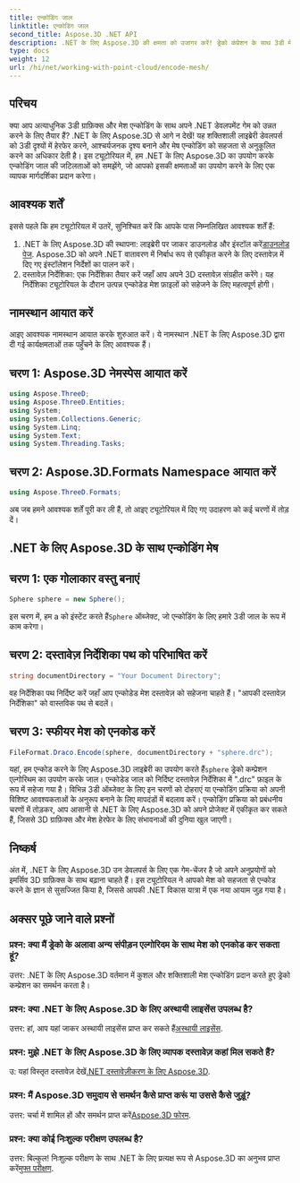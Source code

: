 ```yaml
---
title: एन्कोडिंग जाल
linktitle: एन्कोडिंग जाल
second_title: Aspose.3D .NET API
description: .NET के लिए Aspose.3D की क्षमता को उजागर करें! ड्रेको कंप्रेशन के साथ 3डी मेश को आसानी से एनकोड करें। आश्चर्यजनक दृश्यों के साथ अपने .NET विकास को उन्नत करें।
type: docs
weight: 12
url: /hi/net/working-with-point-cloud/encode-mesh/
---
```

## परिचय
क्या आप अत्याधुनिक 3डी ग्राफ़िक्स और मेश एन्कोडिंग के साथ अपने .NET डेवलपमेंट गेम को उन्नत करने के लिए तैयार हैं? .NET के लिए Aspose.3D से आगे न देखें! यह शक्तिशाली लाइब्रेरी डेवलपर्स को 3डी दृश्यों में हेरफेर करने, आश्चर्यजनक दृश्य बनाने और मेष एन्कोडिंग को सहजता से अनुकूलित करने का अधिकार देती है। इस ट्यूटोरियल में, हम .NET के लिए Aspose.3D का उपयोग करके एन्कोडिंग जाल की जटिलताओं को समझेंगे, जो आपको इसकी क्षमताओं का उपयोग करने के लिए एक व्यापक मार्गदर्शिका प्रदान करेगा।
## आवश्यक शर्तें
इससे पहले कि हम ट्यूटोरियल में उतरें, सुनिश्चित करें कि आपके पास निम्नलिखित आवश्यक शर्तें हैं:
1.  .NET के लिए Aspose.3D की स्थापना: लाइब्रेरी पर जाकर डाउनलोड और इंस्टॉल करें[डाउनलोड पेज](https://releases.aspose.com/3d/net/). Aspose.3D को अपने .NET वातावरण में निर्बाध रूप से एकीकृत करने के लिए दस्तावेज़ में दिए गए इंस्टॉलेशन निर्देशों का पालन करें।
2. दस्तावेज़ निर्देशिका: एक निर्देशिका तैयार करें जहाँ आप अपने 3D दस्तावेज़ संग्रहीत करेंगे। यह निर्देशिका ट्यूटोरियल के दौरान उत्पन्न एन्कोडेड मेश फ़ाइलों को सहेजने के लिए महत्वपूर्ण होगी।
## नामस्थान आयात करें
आइए आवश्यक नामस्थान आयात करके शुरुआत करें। ये नामस्थान .NET के लिए Aspose.3D द्वारा दी गई कार्यक्षमताओं तक पहुँचने के लिए आवश्यक हैं।
## चरण 1: Aspose.3D नेमस्पेस आयात करें
```csharp
using Aspose.ThreeD;
using Aspose.ThreeD.Entities;
using System;
using System.Collections.Generic;
using System.Linq;
using System.Text;
using System.Threading.Tasks;
```
## चरण 2: Aspose.3D.Formats Namespace आयात करें
```csharp
using Aspose.ThreeD.Formats;
```
अब जब हमने आवश्यक शर्तें पूरी कर ली हैं, तो आइए ट्यूटोरियल में दिए गए उदाहरण को कई चरणों में तोड़ दें।
## .NET के लिए Aspose.3D के साथ एन्कोडिंग मेष
## चरण 1: एक गोलाकार वस्तु बनाएं
```csharp
Sphere sphere = new Sphere();
```
 इस चरण में, हम a को इंस्टेंट करते हैं`Sphere` ऑब्जेक्ट, जो एन्कोडिंग के लिए हमारे 3डी जाल के रूप में काम करेगा।
## चरण 2: दस्तावेज़ निर्देशिका पथ को परिभाषित करें
```csharp
string documentDirectory = "Your Document Directory";
```
वह निर्देशिका पथ निर्दिष्ट करें जहाँ आप एन्कोडेड मेश दस्तावेज़ को सहेजना चाहते हैं। "आपकी दस्तावेज़ निर्देशिका" को वास्तविक पथ से बदलें।
## चरण 3: स्फीयर मेश को एनकोड करें
```csharp
FileFormat.Draco.Encode(sphere, documentDirectory + "sphere.drc");
```
 यहां, हम एन्कोड करने के लिए Aspose.3D लाइब्रेरी का उपयोग करते हैं`sphere` ड्रेको कम्प्रेशन एल्गोरिथम का उपयोग करके जाल। एन्कोडेड जाल को निर्दिष्ट दस्तावेज़ निर्देशिका में ".drc" फ़ाइल के रूप में सहेजा गया है।
विभिन्न 3डी ऑब्जेक्ट के लिए इन चरणों को दोहराएं या एन्कोडिंग प्रक्रिया को अपनी विशिष्ट आवश्यकताओं के अनुरूप बनाने के लिए मापदंडों में बदलाव करें।
एन्कोडिंग प्रक्रिया को प्रबंधनीय चरणों में तोड़कर, आप आसानी से .NET के लिए Aspose.3D को अपने प्रोजेक्ट में एकीकृत कर सकते हैं, जिससे 3D ग्राफ़िक्स और मेश हेरफेर के लिए संभावनाओं की दुनिया खुल जाएगी।
## निष्कर्ष
अंत में, .NET के लिए Aspose.3D उन डेवलपर्स के लिए एक गेम-चेंजर है जो अपने अनुप्रयोगों को इमर्सिव 3D ग्राफ़िक्स के साथ बढ़ाना चाहते हैं। इस ट्यूटोरियल ने आपको मेश को सहजता से एन्कोड करने के ज्ञान से सुसज्जित किया है, जिससे आपकी .NET विकास यात्रा में एक नया आयाम जुड़ गया है।
## अक्सर पूछे जाने वाले प्रश्नों

### प्रश्न: क्या मैं ड्रेको के अलावा अन्य संपीड़न एल्गोरिदम के साथ मेश को एनकोड कर सकता हूं?
उत्तर: .NET के लिए Aspose.3D वर्तमान में कुशल और शक्तिशाली मेश एन्कोडिंग प्रदान करते हुए ड्रेको कम्प्रेशन का समर्थन करता है।
### प्रश्न: क्या .NET के लिए Aspose.3D के लिए अस्थायी लाइसेंस उपलब्ध है?
 उत्तर: हां, आप यहां जाकर अस्थायी लाइसेंस प्राप्त कर सकते हैं[अस्थायी लाइसेंस](https://purchase.aspose.com/temporary-license/).
### प्रश्न: मुझे .NET के लिए Aspose.3D के लिए व्यापक दस्तावेज़ कहां मिल सकते हैं?
 उ: यहां विस्तृत दस्तावेज़ देखें[.NET दस्तावेज़ीकरण के लिए Aspose.3D](https://reference.aspose.com/3d/net/).
### प्रश्न: मैं Aspose.3D समुदाय से समर्थन कैसे प्राप्त करूं या उससे कैसे जुड़ूं?
उत्तर: चर्चा में शामिल हों और समर्थन प्राप्त करें[Aspose.3D फोरम](https://forum.aspose.com/c/3d/18).
### प्रश्न: क्या कोई निःशुल्क परीक्षण उपलब्ध है?
 उत्तर: बिल्कुल! निःशुल्क परीक्षण के साथ .NET के लिए प्रत्यक्ष रूप से Aspose.3D का अनुभव प्राप्त करें[मुफ्त परीक्षण](https://releases.aspose.com/).